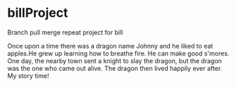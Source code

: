 # billProject

Branch pull merge repeat project for bill

Once upon a time there was a dragon name Johnny and he liked to eat apples.He grew up learning how to breathe fire. He can make good s'mores. One day, the nearby town sent a knight to slay the dragon, but the dragon was the one who came out alive. The dragon then lived happily ever after.
My story time!
